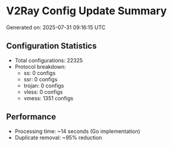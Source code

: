 # V2Ray Config Update Summary
Generated on: 2025-07-31 09:16:15 UTC

## Configuration Statistics
- Total configurations: 22325
- Protocol breakdown:
  - ss: 0 configs
  - ssr: 0 configs
  - trojan: 0 configs
  - vless: 0 configs
  - vmess: 1351 configs

## Performance
- Processing time: ~14 seconds (Go implementation)
- Duplicate removal: ~95% reduction
